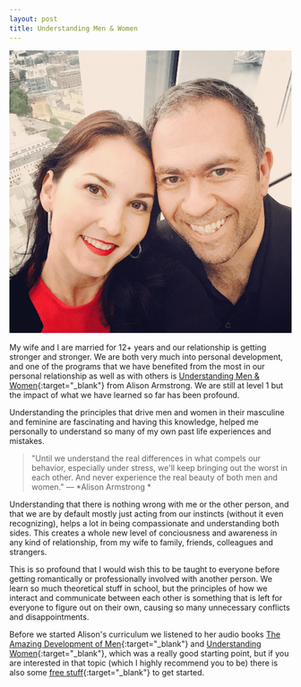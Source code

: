 ```yaml
---
layout: post
title: Understanding Men & Women
---
```


![](/assets/posts/2020-04-05-understanding-men-and-women/lauza_and_michael.png)

My wife and I are married for 12+ years and our relationship is getting stronger and stronger. We are both very much into personal development, and one of the programs that we have benefited from the most in our personal relationship as well as with others is [Understanding Men & Women](https://www.understandmen.com){:target="_blank"} from Alison Armstrong. We are still at level 1 but the impact of what we have learned so far has been profound.

Understanding the principles that drive men and women in their masculine and feminine are fascinating and having this knowledge, helped me personally to understand so many of my own past life experiences and mistakes.

> "Until we understand the real differences in what compels our behavior, especially under stress, we'll keep bringing out the worst in each other. And never experience the real beauty of both men and women."
— *Alison Armstrong *

Understanding that there is nothing wrong with me or the other person, and that we are by default mostly just acting from our instincts (without it even recognizing), helps a lot in being compassionate and understanding both sides. This creates a whole new level of conciousness and awareness in any kind of relationship, from my wife to family, friends, colleagues and strangers.

This is so profound that I would wish this to be taught to everyone before getting romantically or professionally involved with another person. We learn so much theoretical stuff in school, but the principles of how we interact and communicate between each other is something that is left for everyone to figure out on their own, causing so many unnecessary conflicts and disappointments.

Before we started Alison's curriculum we listened to her audio books [The Amazing Development of Men](https://www.audible.co.uk/pd/Understanding-Women-Audiobook/B00B00G26K){:target="_blank"} and [Understanding Women](https://www.audible.co.uk/pd/Understanding-Women-Audiobook/B00B00G26K){:target="_blank"}, which was a really good starting point, but if you are interested in that topic (which I highly recommend you to be) there is also some [free stuff](https://www.understandmen.com/free){:target="_blank"} to get started.
